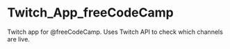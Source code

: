 # Twitch_App_freeCodeCamp

Twitch app for @freeCodeCamp.
Uses Twitch API to check which channels are live.


